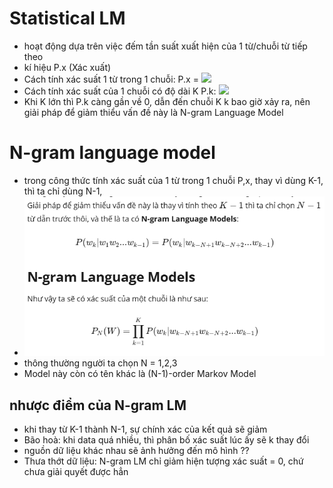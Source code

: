 
# Statistical LM
- hoạt động dựa trên việc đếm tần suất xuất hiện của 1 từ/chuỗi từ tiếp theo
- kí hiệu P.x (Xác xuất)
- Cách tính xác suất 1 từ trong 1 chuỗi: P.x = ![](image-1.png)
- Cách tính xác suất của 1 chuỗi có độ dài K P.k: ![](image-2.png)
- Khi K lớn thì P.k càng gần về 0, dẫn đến chuỗi K k bao giờ xảy ra, nên giải pháp để giảm thiểu vấn đề này là N-gram Language Model

# N-gram language model
- trong công thức tính xác suất của 1 từ trong 1 chuỗi P,x, thay vì dùng K-1, thì ta chỉ dùng N-1,
- ![](image.png)
- thông thường người ta chọn N = 1,2,3
- Model này còn có tên khác là (N-1)-order  Markov Model

## nhược điểm của N-gram LM
- khi thay từ K-1  thành N-1, sự chính xác của kết quả sẽ giảm
- Bão hoà: khi data quá nhiều, thì phân bố xác suất lúc ấy sẽ k thay đổi
- nguồn dữ liệu khác nhau sẽ ảnh hưởng đến mô hình ??
- Thưa thớt dữ liệu: N-gram LM chỉ giảm hiện tượng xác suất = 0, chứ chưa giải quyết được hẳn